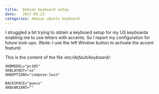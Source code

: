 ```yaml
---
title:  Debian keyboard setup
date:   2017-03-23
categories: debian ubuntu keyboard
---
```


I struggled a bit trying to obtain a keyboard setup for my US keyboards enabling me to use letters with accents.
So I report my configuration for future look-ups.
(Note: I use the left Window button to activate the accent feature)

This is the content of the file _/etc/default/keyboard/_:
```
XKBMODEL="pc105"
XKBLAYOUT="us"
XKBOPTIONS="compose:lwin"

BACKSPACE="guess"
XKBVARIANT=""

```

